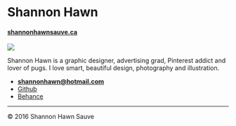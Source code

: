 # Shannon Hawn

#### [shannonhawnsauve.ca](https://shannonhawnsauve.ca)

![](shannon.svg)

Shannon Hawn is a graphic designer, advertising grad, Pinterest addict and lover of pugs.  I love smart, beautiful design, photography and illustration. 

- **[shannonhawn@hotmail.com](mailto:shannonhawn@hotmail.com)**
- [Github](https://github.com/shannonhawn)
- [Behance](https://www.behance.net/hawnsauve)

---

© 2016 Shannon Hawn Sauve
